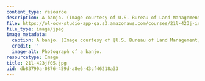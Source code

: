```yaml
---
content_type: resource
description: A banjo. (Image courtesy of U.S. Bureau of Land Management.)
file: https://ol-ocw-studio-app-qa.s3.amazonaws.com/courses/21l-423j-introduction-to-anglo-american-folk-music-fall-2005/db83790a0876459da8e643cf46218a33_21l-423jf05.jpg
file_type: image/jpeg
image_metadata:
  caption: A banjo. (Image courtesy of [U.S. Bureau of Land Management](https://www.blm.gov/).)
  credit: ''
  image-alt: Photograph of a banjo.
resourcetype: Image
title: 21l-423jf05.jpg
uid: db83790a-0876-459d-a8e6-43cf46218a33
---
```

